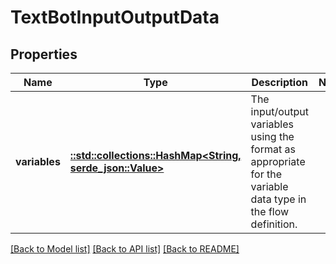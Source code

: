 # TextBotInputOutputData

## Properties

Name | Type | Description | Notes
------------ | ------------- | ------------- | -------------
**variables** | [**::std::collections::HashMap<String, serde_json::Value>**](serde_json::Value.md) | The input/output variables using the format as appropriate for the variable data type in the flow definition. | 

[[Back to Model list]](../README.md#documentation-for-models) [[Back to API list]](../README.md#documentation-for-api-endpoints) [[Back to README]](../README.md)


